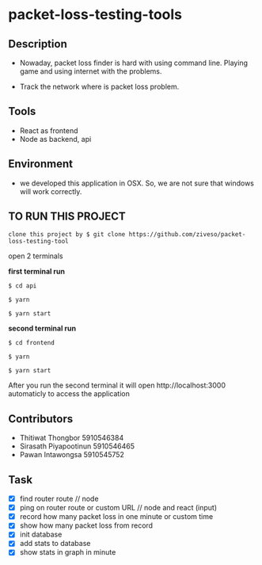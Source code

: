# packet-loss-testing-tools

## Description

- Nowaday, packet loss finder is hard with using command line. Playing game and using internet with the problems. 

- Track the network where is packet loss problem.

## Tools

- React as frontend
- Node as backend, api

## Environment

- we developed this application in OSX. So, we are not sure that windows will work correctly.

## TO RUN THIS PROJECT

```clone this project by $ git clone https://github.com/ziveso/packet-loss-testing-tool```

open 2 terminals

<b>first terminal run</b>

```$ cd api```

```$ yarn ```

```$ yarn start```

<b>second terminal run</b>

```$ cd frontend```

```$ yarn ```

```$ yarn start```

After you run the second terminal it will open http://localhost:3000 automaticly to access the application

## Contributors

- Thitiwat Thongbor 5910546384
- Sirasath Piyapootinun 5910546465
- Pawan Intawongsa 5910545752

## Task

 - [x] find router route // node
 - [x] ping on router route or custom URL // node and react (input)
 - [x] record how many packet loss in one minute or custom time
 - [x] show how many packet loss from record
 - [x] init database
 - [x] add stats to database
 - [x] show stats in graph in minute
